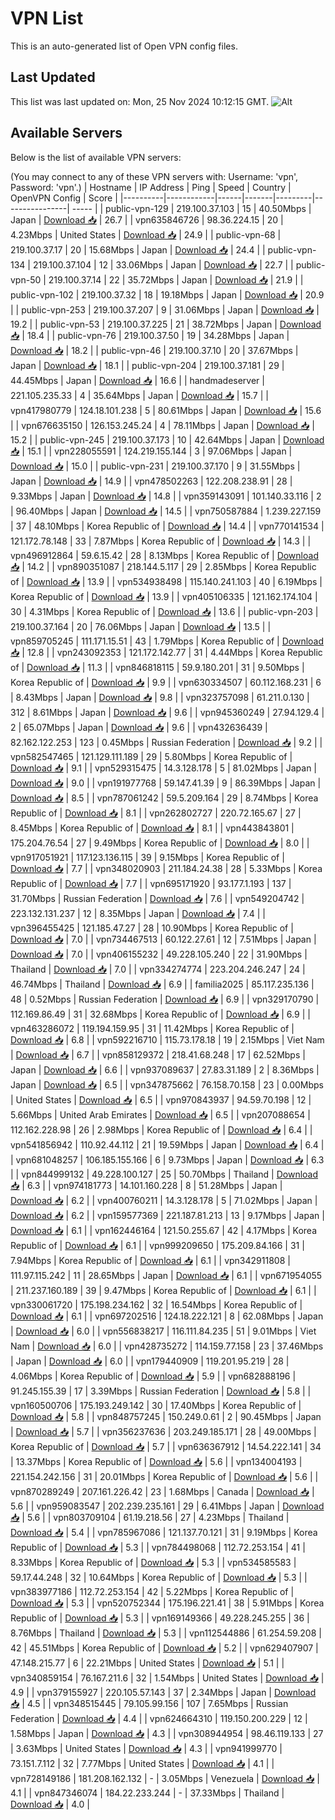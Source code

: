 # VPN List

This is an auto-generated list of Open VPN config files.

## Last Updated

This list was last updated on: Mon, 25 Nov 2024 10:12:15 GMT.
![Alt](https://repobeats.axiom.co/api/embed/186b98318ef1479477931607c1ad7d823f12451f.svg "Repobeats analytics image")

## Available Servers

Below is the list of available VPN servers:

(You may connect to any of these VPN servers with: Username: 'vpn', Password: 'vpn'.)
| Hostname | IP Address | Ping | Speed | Country | OpenVPN Config | Score |
|----------|------------|------|-------|---------|----------------| ----- |
| public-vpn-129 | 219.100.37.103 | 15 | 40.50Mbps | Japan | [Download 📥](./configs/server_0_JP.ovpn) | 26.7 |
| vpn635846726 | 98.36.224.15 | 20 | 4.23Mbps | United States | [Download 📥](./configs/server_1_US.ovpn) | 24.9 |
| public-vpn-68 | 219.100.37.17 | 20 | 15.68Mbps | Japan | [Download 📥](./configs/server_2_JP.ovpn) | 24.4 |
| public-vpn-134 | 219.100.37.104 | 12 | 33.06Mbps | Japan | [Download 📥](./configs/server_3_JP.ovpn) | 22.7 |
| public-vpn-50 | 219.100.37.14 | 22 | 35.72Mbps | Japan | [Download 📥](./configs/server_4_JP.ovpn) | 21.9 |
| public-vpn-102 | 219.100.37.32 | 18 | 19.18Mbps | Japan | [Download 📥](./configs/server_5_JP.ovpn) | 20.9 |
| public-vpn-253 | 219.100.37.207 | 9 | 31.06Mbps | Japan | [Download 📥](./configs/server_6_JP.ovpn) | 19.2 |
| public-vpn-53 | 219.100.37.225 | 21 | 38.72Mbps | Japan | [Download 📥](./configs/server_7_JP.ovpn) | 18.4 |
| public-vpn-76 | 219.100.37.50 | 19 | 34.28Mbps | Japan | [Download 📥](./configs/server_8_JP.ovpn) | 18.2 |
| public-vpn-46 | 219.100.37.10 | 20 | 37.67Mbps | Japan | [Download 📥](./configs/server_9_JP.ovpn) | 18.1 |
| public-vpn-204 | 219.100.37.181 | 29 | 44.45Mbps | Japan | [Download 📥](./configs/server_10_JP.ovpn) | 16.6 |
| handmadeserver | 221.105.235.33 | 4 | 35.64Mbps | Japan | [Download 📥](./configs/server_11_JP.ovpn) | 15.7 |
| vpn417980779 | 124.18.101.238 | 5 | 80.61Mbps | Japan | [Download 📥](./configs/server_12_JP.ovpn) | 15.6 |
| vpn676635150 | 126.153.245.24 | 4 | 78.11Mbps | Japan | [Download 📥](./configs/server_13_JP.ovpn) | 15.2 |
| public-vpn-245 | 219.100.37.173 | 10 | 42.64Mbps | Japan | [Download 📥](./configs/server_14_JP.ovpn) | 15.1 |
| vpn228055591 | 124.219.155.144 | 3 | 97.06Mbps | Japan | [Download 📥](./configs/server_15_JP.ovpn) | 15.0 |
| public-vpn-231 | 219.100.37.170 | 9 | 31.55Mbps | Japan | [Download 📥](./configs/server_16_JP.ovpn) | 14.9 |
| vpn478502263 | 122.208.238.91 | 28 | 9.33Mbps | Japan | [Download 📥](./configs/server_17_JP.ovpn) | 14.8 |
| vpn359143091 | 101.140.33.116 | 2 | 96.40Mbps | Japan | [Download 📥](./configs/server_18_JP.ovpn) | 14.5 |
| vpn750587884 | 1.239.227.159 | 37 | 48.10Mbps | Korea Republic of | [Download 📥](./configs/server_19_KR.ovpn) | 14.4 |
| vpn770141534 | 121.172.78.148 | 33 | 7.87Mbps | Korea Republic of | [Download 📥](./configs/server_20_KR.ovpn) | 14.3 |
| vpn496912864 | 59.6.15.42 | 28 | 8.13Mbps | Korea Republic of | [Download 📥](./configs/server_21_KR.ovpn) | 14.2 |
| vpn890351087 | 218.144.5.117 | 29 | 2.85Mbps | Korea Republic of | [Download 📥](./configs/server_22_KR.ovpn) | 13.9 |
| vpn534938498 | 115.140.241.103 | 40 | 6.19Mbps | Korea Republic of | [Download 📥](./configs/server_23_KR.ovpn) | 13.9 |
| vpn405106335 | 121.162.174.104 | 30 | 4.31Mbps | Korea Republic of | [Download 📥](./configs/server_24_KR.ovpn) | 13.6 |
| public-vpn-203 | 219.100.37.164 | 20 | 76.06Mbps | Japan | [Download 📥](./configs/server_25_JP.ovpn) | 13.5 |
| vpn859705245 | 111.171.15.51 | 43 | 1.79Mbps | Korea Republic of | [Download 📥](./configs/server_26_KR.ovpn) | 12.8 |
| vpn243092353 | 121.172.142.77 | 31 | 4.44Mbps | Korea Republic of | [Download 📥](./configs/server_27_KR.ovpn) | 11.3 |
| vpn846818115 | 59.9.180.201 | 31 | 9.50Mbps | Korea Republic of | [Download 📥](./configs/server_28_KR.ovpn) | 9.9 |
| vpn630334507 | 60.112.168.231 | 6 | 8.43Mbps | Japan | [Download 📥](./configs/server_29_JP.ovpn) | 9.8 |
| vpn323757098 | 61.211.0.130 | 312 | 8.61Mbps | Japan | [Download 📥](./configs/server_30_JP.ovpn) | 9.6 |
| vpn945360249 | 27.94.129.4 | 2 | 65.07Mbps | Japan | [Download 📥](./configs/server_31_JP.ovpn) | 9.6 |
| vpn432636439 | 82.162.122.253 | 123 | 0.45Mbps | Russian Federation | [Download 📥](./configs/server_32_RU.ovpn) | 9.2 |
| vpn582547465 | 121.129.111.189 | 29 | 5.80Mbps | Korea Republic of | [Download 📥](./configs/server_33_KR.ovpn) | 9.1 |
| vpn529315475 | 14.3.128.178 | 5 | 81.02Mbps | Japan | [Download 📥](./configs/server_34_JP.ovpn) | 9.0 |
| vpn191977768 | 59.147.41.39 | 9 | 86.39Mbps | Japan | [Download 📥](./configs/server_35_JP.ovpn) | 8.5 |
| vpn787061242 | 59.5.209.164 | 29 | 8.74Mbps | Korea Republic of | [Download 📥](./configs/server_36_KR.ovpn) | 8.1 |
| vpn262802727 | 220.72.165.67 | 27 | 8.45Mbps | Korea Republic of | [Download 📥](./configs/server_37_KR.ovpn) | 8.1 |
| vpn443843801 | 175.204.76.54 | 27 | 9.49Mbps | Korea Republic of | [Download 📥](./configs/server_38_KR.ovpn) | 8.0 |
| vpn917051921 | 117.123.136.115 | 39 | 9.15Mbps | Korea Republic of | [Download 📥](./configs/server_39_KR.ovpn) | 7.7 |
| vpn348020903 | 211.184.24.38 | 28 | 5.33Mbps | Korea Republic of | [Download 📥](./configs/server_40_KR.ovpn) | 7.7 |
| vpn695171920 | 93.177.1.193 | 137 | 31.70Mbps | Russian Federation | [Download 📥](./configs/server_41_RU.ovpn) | 7.6 |
| vpn549204742 | 223.132.131.237 | 12 | 8.35Mbps | Japan | [Download 📥](./configs/server_42_JP.ovpn) | 7.4 |
| vpn396455425 | 121.185.47.27 | 28 | 10.90Mbps | Korea Republic of | [Download 📥](./configs/server_43_KR.ovpn) | 7.0 |
| vpn734467513 | 60.122.27.61 | 12 | 7.51Mbps | Japan | [Download 📥](./configs/server_44_JP.ovpn) | 7.0 |
| vpn406155232 | 49.228.105.240 | 22 | 31.90Mbps | Thailand | [Download 📥](./configs/server_45_TH.ovpn) | 7.0 |
| vpn334274774 | 223.204.246.247 | 24 | 46.74Mbps | Thailand | [Download 📥](./configs/server_46_TH.ovpn) | 6.9 |
| familia2025 | 85.117.235.136 | 48 | 0.52Mbps | Russian Federation | [Download 📥](./configs/server_47_RU.ovpn) | 6.9 |
| vpn329170790 | 112.169.86.49 | 31 | 32.68Mbps | Korea Republic of | [Download 📥](./configs/server_48_KR.ovpn) | 6.9 |
| vpn463286072 | 119.194.159.95 | 31 | 11.42Mbps | Korea Republic of | [Download 📥](./configs/server_49_KR.ovpn) | 6.8 |
| vpn592216710 | 115.73.178.18 | 19 | 2.15Mbps | Viet Nam | [Download 📥](./configs/server_50_VN.ovpn) | 6.7 |
| vpn858129372 | 218.41.68.248 | 17 | 62.52Mbps | Japan | [Download 📥](./configs/server_51_JP.ovpn) | 6.6 |
| vpn937089637 | 27.83.31.189 | 2 | 8.36Mbps | Japan | [Download 📥](./configs/server_52_JP.ovpn) | 6.5 |
| vpn347875662 | 76.158.70.158 | 23 | 0.00Mbps | United States | [Download 📥](./configs/server_53_US.ovpn) | 6.5 |
| vpn970843937 | 94.59.70.198 | 12 | 5.66Mbps | United Arab Emirates | [Download 📥](./configs/server_54_AE.ovpn) | 6.5 |
| vpn207088654 | 112.162.228.98 | 26 | 2.98Mbps | Korea Republic of | [Download 📥](./configs/server_55_KR.ovpn) | 6.4 |
| vpn541856942 | 110.92.44.112 | 21 | 19.59Mbps | Japan | [Download 📥](./configs/server_56_JP.ovpn) | 6.4 |
| vpn681048257 | 106.185.155.166 | 6 | 9.73Mbps | Japan | [Download 📥](./configs/server_57_JP.ovpn) | 6.3 |
| vpn844999132 | 49.228.100.127 | 25 | 50.70Mbps | Thailand | [Download 📥](./configs/server_58_TH.ovpn) | 6.3 |
| vpn974181773 | 14.101.160.228 | 8 | 51.28Mbps | Japan | [Download 📥](./configs/server_59_JP.ovpn) | 6.2 |
| vpn400760211 | 14.3.128.178 | 5 | 71.02Mbps | Japan | [Download 📥](./configs/server_60_JP.ovpn) | 6.2 |
| vpn159577369 | 221.187.81.213 | 13 | 9.17Mbps | Japan | [Download 📥](./configs/server_61_JP.ovpn) | 6.1 |
| vpn162446164 | 121.50.255.67 | 42 | 4.17Mbps | Korea Republic of | [Download 📥](./configs/server_62_KR.ovpn) | 6.1 |
| vpn999209650 | 175.209.84.166 | 31 | 7.94Mbps | Korea Republic of | [Download 📥](./configs/server_63_KR.ovpn) | 6.1 |
| vpn342911808 | 111.97.115.242 | 11 | 28.65Mbps | Japan | [Download 📥](./configs/server_64_JP.ovpn) | 6.1 |
| vpn671954055 | 211.237.160.189 | 39 | 9.47Mbps | Korea Republic of | [Download 📥](./configs/server_65_KR.ovpn) | 6.1 |
| vpn330061720 | 175.198.234.162 | 32 | 16.54Mbps | Korea Republic of | [Download 📥](./configs/server_66_KR.ovpn) | 6.1 |
| vpn697202516 | 124.18.222.121 | 8 | 62.08Mbps | Japan | [Download 📥](./configs/server_67_JP.ovpn) | 6.0 |
| vpn556838217 | 116.111.84.235 | 51 | 9.01Mbps | Viet Nam | [Download 📥](./configs/server_68_VN.ovpn) | 6.0 |
| vpn428735272 | 114.159.77.158 | 23 | 37.46Mbps | Japan | [Download 📥](./configs/server_69_JP.ovpn) | 6.0 |
| vpn179440909 | 119.201.95.219 | 28 | 4.06Mbps | Korea Republic of | [Download 📥](./configs/server_70_KR.ovpn) | 5.9 |
| vpn682888196 | 91.245.155.39 | 17 | 3.39Mbps | Russian Federation | [Download 📥](./configs/server_71_RU.ovpn) | 5.8 |
| vpn160500706 | 175.193.249.142 | 30 | 17.40Mbps | Korea Republic of | [Download 📥](./configs/server_72_KR.ovpn) | 5.8 |
| vpn848757245 | 150.249.0.61 | 2 | 90.45Mbps | Japan | [Download 📥](./configs/server_73_JP.ovpn) | 5.7 |
| vpn356237636 | 203.249.185.171 | 28 | 49.00Mbps | Korea Republic of | [Download 📥](./configs/server_74_KR.ovpn) | 5.7 |
| vpn636367912 | 14.54.222.141 | 34 | 13.37Mbps | Korea Republic of | [Download 📥](./configs/server_75_KR.ovpn) | 5.6 |
| vpn134004193 | 221.154.242.156 | 31 | 20.01Mbps | Korea Republic of | [Download 📥](./configs/server_76_KR.ovpn) | 5.6 |
| vpn870289249 | 207.161.226.42 | 23 | 1.68Mbps | Canada | [Download 📥](./configs/server_77_CA.ovpn) | 5.6 |
| vpn959083547 | 202.239.235.161 | 29 | 6.41Mbps | Japan | [Download 📥](./configs/server_78_JP.ovpn) | 5.6 |
| vpn803709104 | 61.19.218.56 | 27 | 4.23Mbps | Thailand | [Download 📥](./configs/server_79_TH.ovpn) | 5.4 |
| vpn785967086 | 121.137.70.121 | 31 | 9.19Mbps | Korea Republic of | [Download 📥](./configs/server_80_KR.ovpn) | 5.3 |
| vpn784498068 | 112.72.253.154 | 41 | 8.33Mbps | Korea Republic of | [Download 📥](./configs/server_81_KR.ovpn) | 5.3 |
| vpn534585583 | 59.17.44.248 | 32 | 10.64Mbps | Korea Republic of | [Download 📥](./configs/server_82_KR.ovpn) | 5.3 |
| vpn383977186 | 112.72.253.154 | 42 | 5.22Mbps | Korea Republic of | [Download 📥](./configs/server_83_KR.ovpn) | 5.3 |
| vpn520752344 | 175.196.221.41 | 38 | 5.91Mbps | Korea Republic of | [Download 📥](./configs/server_84_KR.ovpn) | 5.3 |
| vpn169149366 | 49.228.245.255 | 36 | 8.76Mbps | Thailand | [Download 📥](./configs/server_85_TH.ovpn) | 5.3 |
| vpn112544886 | 61.254.59.208 | 42 | 45.51Mbps | Korea Republic of | [Download 📥](./configs/server_86_KR.ovpn) | 5.2 |
| vpn629407907 | 47.148.215.77 | 6 | 22.21Mbps | United States | [Download 📥](./configs/server_87_US.ovpn) | 5.1 |
| vpn340859154 | 76.167.211.6 | 32 | 1.54Mbps | United States | [Download 📥](./configs/server_88_US.ovpn) | 4.9 |
| vpn379155927 | 220.105.57.143 | 37 | 2.34Mbps | Japan | [Download 📥](./configs/server_89_JP.ovpn) | 4.5 |
| vpn348515445 | 79.105.99.156 | 107 | 7.65Mbps | Russian Federation | [Download 📥](./configs/server_90_RU.ovpn) | 4.4 |
| vpn624664310 | 119.150.200.229 | 12 | 1.58Mbps | Japan | [Download 📥](./configs/server_91_JP.ovpn) | 4.3 |
| vpn308944954 | 98.46.119.133 | 27 | 3.63Mbps | United States | [Download 📥](./configs/server_92_US.ovpn) | 4.3 |
| vpn941999770 | 73.151.7.112 | 32 | 7.77Mbps | United States | [Download 📥](./configs/server_93_US.ovpn) | 4.1 |
| vpn728149186 | 181.208.162.132 | - | 3.05Mbps | Venezuela | [Download 📥](./configs/server_94_VE.ovpn) | 4.1 |
| vpn847346074 | 184.22.233.244 | - | 37.33Mbps | Thailand | [Download 📥](./configs/server_95_TH.ovpn) | 4.0 |
